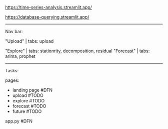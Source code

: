https://time-series-analysis.streamlit.app/

https://database-querying.streamlit.app/

----------------

Nav bar:

"Upload" | tabs: upload

"Explore" | tabs: stationrity, decomposition, residual
"Forecast" | tabs: arima, prophet

----------------

Tasks:

pages:
- landing page #DFN
- upload #TODO
- explore #TODO
- forecast #TODO
- future #TODO

app.py #DFN